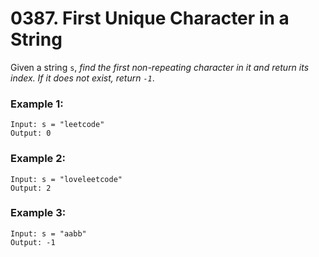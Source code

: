 # 0387. First Unique Character in a String
Given a string `s`, *find the first non-repeating character in it and return its index. If it does not exist, return `-1`*.

### Example 1:
```
Input: s = "leetcode"
Output: 0
```

### Example 2:
```
Input: s = "loveleetcode"
Output: 2
```

### Example 3:
```
Input: s = "aabb"
Output: -1
```